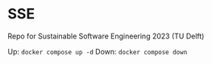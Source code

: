 # SSE
Repo for Sustainable Software Engineering 2023 (TU Delft)

Up: `docker compose up -d`
Down: `docker compose down`
